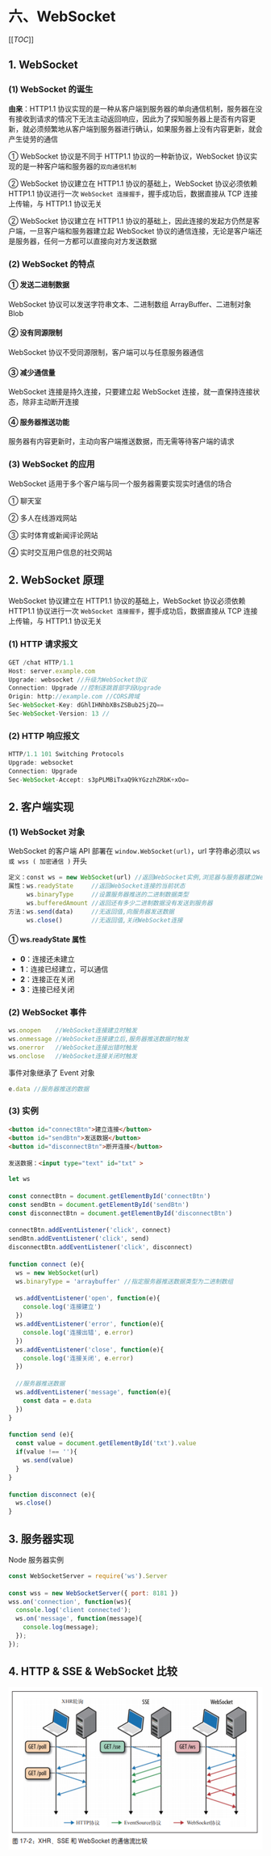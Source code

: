 # 六、WebSocket

[[_TOC_]]

## 1. WebSocket

### (1) WebSocket 的诞生

**由来**：HTTP1.1 协议实现的是一种从客户端到服务器的单向通信机制，服务器在没有接收到请求的情况下无法主动返回响应，因此为了探知服务器上是否有内容更新，就必须频繁地从客户端到服务器进行确认，如果服务器上没有内容更新，就会产生徒劳的通信

① WebSocket 协议是不同于 HTTP1.1 协议的一种新协议，WebSocket 协议实现的是一种客户端和服务器的`双向通信机制`

② WebSocket 协议建立在 HTTP1.1 协议的基础上，WebSocket 协议必须依赖 HTTP1.1 协议进行一次 `WebSocket 连接握手`，握手成功后，数据直接从 TCP 连接上传输，与 HTTP1.1 协议无关

② WebSocket 协议建立在 HTTP1.1 协议的基础上，因此连接的发起方仍然是客户端，一旦客户端和服务器建立起 WebSocket 协议的通信连接，无论是客户端还是服务器，任何一方都可以直接向对方发送数据

### (2) WebSocket 的特点

#### ① 发送二进制数据

WebSocket 协议可以发送字符串文本、二进制数组 ArrayBuffer、二进制对象 Blob

#### ② 没有同源限制

WebSocket 协议不受同源限制，客户端可以与任意服务器通信

#### ③ 减少通信量

WebSocket 连接是持久连接，只要建立起 WebSocket 连接，就一直保持连接状态，除非主动断开连接

#### ④ 服务器推送功能

服务器有内容更新时，主动向客户端推送数据，而无需等待客户端的请求

### (3) WebSocket 的应用

WebSocket 适用于多个客户端与同一个服务器需要实现实时通信的场合

① 聊天室

② 多人在线游戏网站

③ 实时体育或新闻评论网站

④ 实时交互用户信息的社交网站

## 2. WebSocket 原理

WebSocket 协议建立在 HTTP1.1 协议的基础上，WebSocket 协议必须依赖 HTTP1.1 协议进行一次 `WebSocket 连接握手`，握手成功后，数据直接从 TCP 连接上传输，与 HTTP1.1 协议无关

### (1) HTTP 请求报文

```javascript
GET /chat HTTP/1.1
Host: server.example.com
Upgrade: websocket //升级为WebSocket协议
Connection: Upgrade //控制逐跳首部字段Upgrade
Origin: http://example.com //CORS跨域
Sec-WebSocket-Key: dGhlIHNhbXBsZSBub25jZQ==
Sec-WebSocket-Version: 13 //
```

### (2) HTTP 响应报文

```javascript
HTTP/1.1 101 Switching Protocols
Upgrade: websocket
Connection: Upgrade
Sec-WebSocket-Accept: s3pPLMBiTxaQ9kYGzzhZRbK+xOo=
```

## 2. 客户端实现

### (1) WebSocket 对象

WebSocket 的客户端 API 部署在 `window.WebSocket(url)`，url 字符串必须以 `ws 或 wss ( 加密通信 )` 开头

```javascript
定义：const ws = new WebSocket(url) //返回WebSocket实例,浏览器与服务器建立WebSocket连接
属性：ws.readyState     //返回WebSocket连接的当前状态
     ws.binaryType     //设置服务器推送的二进制数据类型
     ws.bufferedAmount //返回还有多少二进制数据没有发送到服务器
方法：ws.send(data)     //无返回值,向服务器发送数据
     ws.close()        //无返回值,关闭WebSocket连接
```

#### ① ws.readyState 属性

* **0**：连接还未建立
* **1**：连接已经建立，可以通信
* **2**：连接正在关闭
* **3**：连接已经关闭

### (2) WebSocket 事件

```javascript
ws.onopen    //WebSocket连接建立时触发
ws.onmessage //WebSocket连接建立后,服务器推送数据时触发
ws.onerror   //WebSocket连接出错时触发
ws.onclose   //WebSocket连接关闭时触发
```

事件对象继承了 Event 对象

```javascript
e.data //服务器推送的数据
```

### (3) 实例

```html
<button id="connectBtn">建立连接</button>
<button id="sendBtn">发送数据</button>
<button id="disconnectBtn">断开连接</button>

发送数据：<input type="text" id="txt" >
```

```javascript
let ws

const connectBtn = document.getElementById('connectBtn')
const sendBtn = document.getElementById('sendBtn')
const disconnectBtn = document.getElementById('disconnectBtn')

connectBtn.addEventListener('click', connect)
sendBtn.addEventListener('click', send)
disconnectBtn.addEventListener('click', disconnect)

function connect (e){
  ws = new WebSocket(url)
  ws.binaryType = 'arraybuffer' //指定服务器推送数据类型为二进制数组

  ws.addEventListener('open', function(e){
    console.log('连接建立')
  })
  ws.addEventListener('error', function(e){
    console.log('连接出错', e.error)
  })
  ws.addEventListener('close', function(e){
    console.log('连接关闭', e.error)
  })

  //服务器推送数据
  ws.addEventListener('message', function(e){
    const data = e.data
  })
}

function send (e){
  const value = document.getElementById('txt').value
  if(value !== ''){
    ws.send(value)
  }
}

function disconnect (e){
  ws.close()
}
```

## 3. 服务器实现

Node 服务器实例

```JAVASCRIPT
const WebSocketServer = require('ws').Server

const wss = new WebSocketServer({ port: 8181 })
wss.on('connection', function(ws){
  console.log('client connected');
  ws.on('message', function(message){
    console.log(message);
  });
});
```

## 4. HTTP & SSE & WebSocket 比较

![HTTP&SSE&WebSocket比较](https://github.com/yuyuyuzhang/Blog/blob/master/images/%E6%B5%8F%E8%A7%88%E5%99%A8/%E6%B5%8F%E8%A7%88%E5%99%A8%E9%80%9A%E4%BF%A1/HTTP%26SSE%26WebSocket%E6%AF%94%E8%BE%83.png)
